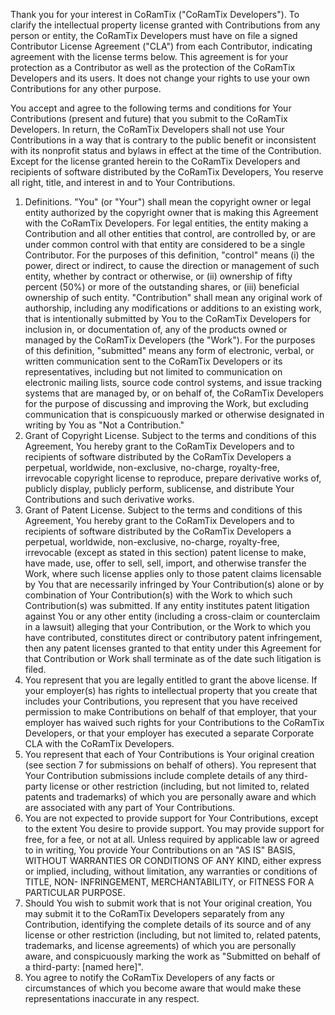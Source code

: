 Thank you for your interest in CoRamTix ("CoRamTix Developers"). To clarify the intellectual property license
granted with Contributions from any person or entity, the CoRamTix Developers
must have on file a signed Contributor License Agreement ("CLA")
from each Contributor, indicating agreement with the license
terms below. This agreement is for your protection as a Contributor
as well as the protection of the CoRamTix Developers and its users. It does not
change your rights to use your own Contributions for any other purpose.

You accept and agree to the following terms and conditions for Your
Contributions (present and future) that you submit to the CoRamTix Developers. In
return, the CoRamTix Developers shall not use Your Contributions in a way that
is contrary to the public benefit or inconsistent with its nonprofit
status and bylaws in effect at the time of the Contribution. Except
for the license granted herein to the CoRamTix Developers and recipients of
software distributed by the CoRamTix Developers, You reserve all right, title,
and interest in and to Your Contributions.
1. Definitions.
   "You" (or "Your") shall mean the copyright owner or legal entity
   authorized by the copyright owner that is making this Agreement
   with the CoRamTix Developers. For legal entities, the entity making a
   Contribution and all other entities that control, are controlled
   by, or are under common control with that entity are considered to
   be a single Contributor. For the purposes of this definition,
   "control" means (i) the power, direct or indirect, to cause the
   direction or management of such entity, whether by contract or
   otherwise, or (ii) ownership of fifty percent (50%) or more of the
   outstanding shares, or (iii) beneficial ownership of such entity.
   "Contribution" shall mean any original work of authorship,
   including any modifications or additions to an existing work, that
   is intentionally submitted by You to the CoRamTix Developers for inclusion
   in, or documentation of, any of the products owned or managed by
   the CoRamTix Developers (the "Work"). For the purposes of this definition,
   "submitted" means any form of electronic, verbal, or written
   communication sent to the CoRamTix Developers or its representatives,
   including but not limited to communication on electronic mailing
   lists, source code control systems, and issue tracking systems that
   are managed by, or on behalf of, the CoRamTix Developers for the purpose of
   discussing and improving the Work, but excluding communication that
   is conspicuously marked or otherwise designated in writing by You
   as "Not a Contribution."
2. Grant of Copyright License. Subject to the terms and conditions of
   this Agreement, You hereby grant to the CoRamTix Developers and to
   recipients of software distributed by the CoRamTix Developers a perpetual,
   worldwide, non-exclusive, no-charge, royalty-free, irrevocable
   copyright license to reproduce, prepare derivative works of,
   publicly display, publicly perform, sublicense, and distribute Your
   Contributions and such derivative works.
3. Grant of Patent License. Subject to the terms and conditions of
   this Agreement, You hereby grant to the CoRamTix Developers and to
   recipients of software distributed by the CoRamTix Developers a perpetual,
   worldwide, non-exclusive, no-charge, royalty-free, irrevocable
   (except as stated in this section) patent license to make, have
   made, use, offer to sell, sell, import, and otherwise transfer the
   Work, where such license applies only to those patent claims
   licensable by You that are necessarily infringed by Your
   Contribution(s) alone or by combination of Your Contribution(s)
   with the Work to which such Contribution(s) was submitted. If any
   entity institutes patent litigation against You or any other entity
   (including a cross-claim or counterclaim in a lawsuit) alleging
   that your Contribution, or the Work to which you have contributed,
   constitutes direct or contributory patent infringement, then any
   patent licenses granted to that entity under this Agreement for
   that Contribution or Work shall terminate as of the date such
   litigation is filed.
4. You represent that you are legally entitled to grant the above
   license. If your employer(s) has rights to intellectual property
   that you create that includes your Contributions, you represent
   that you have received permission to make Contributions on behalf
   of that employer, that your employer has waived such rights for
   your Contributions to the CoRamTix Developers, or that your employer has
   executed a separate Corporate CLA with the CoRamTix Developers.
5. You represent that each of Your Contributions is Your original
   creation (see section 7 for submissions on behalf of others). You
   represent that Your Contribution submissions include complete
   details of any third-party license or other restriction (including,
   but not limited to, related patents and trademarks) of which you
   are personally aware and which are associated with any part of Your
   Contributions.
6. You are not expected to provide support for Your Contributions,
   except to the extent You desire to provide support. You may provide
   support for free, for a fee, or not at all. Unless required by
   applicable law or agreed to in writing, You provide Your
   Contributions on an "AS IS" BASIS, WITHOUT WARRANTIES OR CONDITIONS
   OF ANY KIND, either express or implied, including, without
   limitation, any warranties or conditions of TITLE, NON-
   INFRINGEMENT, MERCHANTABILITY, or FITNESS FOR A PARTICULAR PURPOSE.
7. Should You wish to submit work that is not Your original creation,
   You may submit it to the CoRamTix Developers separately from any
   Contribution, identifying the complete details of its source and of
   any license or other restriction (including, but not limited to,
   related patents, trademarks, and license agreements) of which you
   are personally aware, and conspicuously marking the work as
   "Submitted on behalf of a third-party: [named here]".
8. You agree to notify the CoRamTix Developers of any facts or circumstances of
   which you become aware that would make these representations
   inaccurate in any respect.
